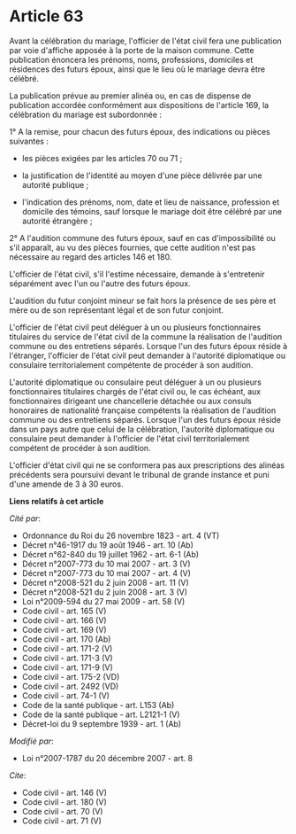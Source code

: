 # Article 63

Avant la célébration du mariage, l'officier de l'état civil fera une publication par voie d'affiche apposée à la porte de la
maison commune. Cette publication énoncera les prénoms, noms, professions, domiciles et résidences des futurs époux, ainsi
que le lieu où le mariage devra être célébré. 

La publication prévue au premier alinéa ou, en cas de dispense de publication accordée conformément aux dispositions de
l'article 169, la célébration du mariage est subordonnée : 

1° A la remise, pour chacun des futurs époux, des indications ou pièces suivantes :

- les pièces exigées par les articles 70 ou 71 ;

- la justification de l'identité au moyen d'une pièce délivrée par une autorité publique ;

- l'indication des prénoms, nom, date et lieu de naissance, profession et domicile des témoins, sauf lorsque le mariage doit
être célébré par une autorité étrangère ; 

2° A l'audition commune des futurs époux, sauf en cas d'impossibilité ou s'il apparaît, au vu des pièces fournies, que cette
audition n'est pas nécessaire au regard des articles 146 et 180.

L'officier de l'état civil, s'il l'estime nécessaire, demande à s'entretenir séparément avec l'un ou l'autre des futurs
époux.

L'audition du futur conjoint mineur se fait hors la présence de ses père et mère ou de son représentant légal et de son futur
conjoint.

L'officier de l'état civil peut déléguer à un ou plusieurs fonctionnaires titulaires du service de l'état civil de la commune
la réalisation de l'audition commune ou des entretiens séparés. Lorsque l'un des futurs époux réside à l'étranger, l'officier
de l'état civil peut demander à l'autorité diplomatique ou consulaire territorialement compétente de procéder à son audition.

L'autorité diplomatique ou consulaire peut déléguer à un ou plusieurs fonctionnaires titulaires chargés de l'état civil ou,
le cas échéant, aux fonctionnaires dirigeant une chancellerie détachée ou aux consuls honoraires de nationalité française
compétents la réalisation de l'audition commune ou des entretiens séparés. Lorsque l'un des futurs époux réside dans un pays
autre que celui de la célébration, l'autorité diplomatique ou consulaire peut demander à l'officier de l'état civil
territorialement compétent de procéder à son audition.

L'officier d'état civil qui ne se conformera pas aux prescriptions des alinéas précédents sera poursuivi devant le tribunal
de grande instance et puni d'une amende de 3 à 30 euros.

**Liens relatifs à cet article**

_Cité par_:

  - Ordonnance du Roi du 26 novembre 1823  - art. 4 (VT)
  - Décret n°46-1917 du 19 août 1946 - art. 10 (Ab)
  - Décret n°62-840 du 19 juillet 1962 - art. 6-1 (Ab)
  - Décret n°2007-773 du 10 mai 2007 - art. 3 (V)
  - Décret n°2007-773 du 10 mai 2007 - art. 4 (V)
  - Décret n°2008-521 du 2 juin 2008 - art. 11 (V)
  - Décret n°2008-521 du 2 juin 2008 - art. 3 (V)
  - Loi n°2009-594 du 27 mai 2009 - art. 58 (V)
  - Code civil - art. 165 (V)
  - Code civil - art. 166 (V)
  - Code civil - art. 169 (V)
  - Code civil - art. 170 (Ab)
  - Code civil - art. 171-2 (V)
  - Code civil - art. 171-3 (V)
  - Code civil - art. 171-9 (V)
  - Code civil - art. 175-2 (VD)
  - Code civil - art. 2492 (VD)
  - Code civil - art. 74-1 (V)
  - Code de la santé publique - art. L153 (Ab)
  - Code de la santé publique - art. L2121-1 (V)
  - Décret-loi du 9 septembre 1939 - art. 1 (Ab)

_Modifié par_:

  - Loi n°2007-1787 du 20 décembre 2007 - art. 8

_Cite_:

  - Code civil - art. 146 (V)
  - Code civil - art. 180 (V)
  - Code civil - art. 70 (V)
  - Code civil - art. 71 (V)
